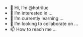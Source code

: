 - 👋 Hi, I’m @hotriluc
- 👀 I’m interested in ...
- 🌱 I’m currently learning ...
- 💞️ I’m looking to collaborate on ...
- 📫 How to reach me ...

<!---
hotriluc/hotriluc is a ✨ special ✨ repository because its `README.md` (this file) appears on your GitHub profile.
You can click the Preview link to take a look at your changes.
--->
